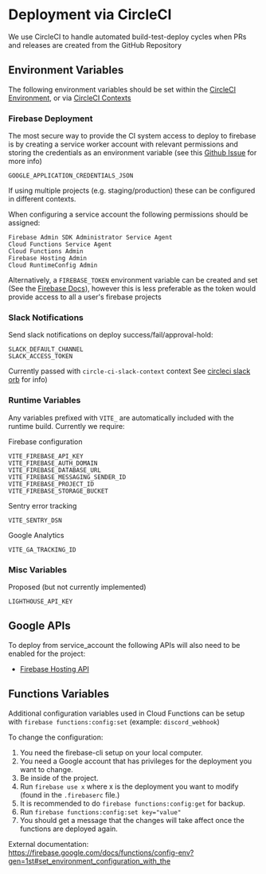 # Deployment via CircleCI

We use CircleCI to handle automated build-test-deploy cycles when PRs and releases are created from the GitHub Repository

## Environment Variables

The following environment variables should be set within the [CircleCI Environment](https://circleci.com/docs/2.0/env-vars/), or via [CircleCI Contexts](https://circleci.com/docs/2.0/contexts/)

### Firebase Deployment

The most secure way to provide the CI system access to deploy to firebase is by creating a service worker account with relevant permissions
and storing the credentials as an environment variable (see this [Github Issue](https://github.com/firebase/firebase-tools/issues/825) for more info)

```
GOOGLE_APPLICATION_CREDENTIALS_JSON
```

If using multiple projects (e.g. staging/production) these can be configured in different contexts.

When configuring a service account the following permissions should be assigned:

```
Firebase Admin SDK Administrator Service Agent
Cloud Functions Service Agent
Cloud Functions Admin
Firebase Hosting Admin
Cloud RuntimeConfig Admin
```

Alternatively, a `FIREBASE_TOKEN` environment variable can be created and set (See the [Firebase Docs](https://firebase.google.com/docs/cli#cli-ci-systems)),
however this is less preferable as the token would provide access to all a user's firebase projects

### Slack Notifications

Send slack notifications on deploy success/fail/approval-hold:

```
SLACK_DEFAULT_CHANNEL
SLACK_ACCESS_TOKEN
```

Currently passed with `circle-ci-slack-context` context
See [circleci slack orb](https://github.com/CircleCI-Public/slack-orb) for info)

### Runtime Variables

Any variables prefixed with `VITE_` are automatically included with the runtime build. Currently we require:

Firebase configuration

```
VITE_FIREBASE_API_KEY
VITE_FIREBASE_AUTH_DOMAIN
VITE_FIREBASE_DATABASE_URL
VITE_FIREBASE_MESSAGING_SENDER_ID
VITE_FIREBASE_PROJECT_ID
VITE_FIREBASE_STORAGE_BUCKET
```

Sentry error tracking

```
VITE_SENTRY_DSN
```

Google Analytics

```
VITE_GA_TRACKING_ID
```

### Misc Variables

Proposed (but not currently implemented)

```
LIGHTHOUSE_API_KEY
```

## Google APIs

To deploy from service_account the following APIs will also need to be enabled for the project:

- [Firebase Hosting API](https://console.cloud.google.com/apis/api/firebasehosting.googleapis.com)

## Functions Variables

Additional configuration variables used in Cloud Functions can be setup with `firebase functions:config:set` (example: `discord_webhook`)

To change the configuration:

1. You need the firebase-cli setup on your local computer.
2. You need a Google account that has privileges for the deployment you want to change.
3. Be inside of the project.
4. Run `firebase use x` where x is the deployment you want to modify (found in the `.firebaserc` file.)
5. It is recommended to do `firebase functions:config:get` for backup.
6. Run `firebase functions:config:set key="value"`
7. You should get a message that the changes will take affect once the functions are deployed again.

External documentation:
https://firebase.google.com/docs/functions/config-env?gen=1st#set_environment_configuration_with_the
